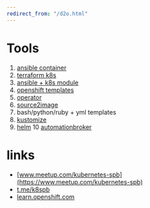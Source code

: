 ```yaml
---
redirect_from: "/d2o.html"
---
```


# Tools

1. [ansible container](https://blog.openshift.com/ansible-container/)
2. [terraform k8s](https://www.terraform.io/docs/providers/kubernetes/index.html)
3. [ansible + k8s module](https://docs.ansible.com/ansible/latest/modules/k8s_module.html)
4. [openshift templates](https://docs.openshift.com/container-platform/3.7/dev_guide/templates.html#templates-parameters)
5. [operator](https://blog.openshift.com/introducing-the-operator-framework/)
6. [source2image](https://github.com/openshift/source-to-image)
7. bash/python/ruby + yml templates
8. [kustomize](https://github.com/kubernetes-sigs/kustomize)
9. [helm](https://github.com/helm/helm)
10 [automationbroker](http://automationbroker.io/)

# links

* [www.meetup.com/kubernetes-spb](https://www.meetup.com/kubernetes-spb)
* [t.me/k8spb](https://t.me/k8spb)
* [learn.openshift.com](https://learn.openshift.com/operatorframework)
